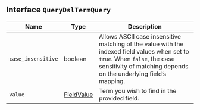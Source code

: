 ## Interface `QueryDslTermQuery`

| Name | Type | Description |
| - | - | - |
| `case_insensitive` | boolean | Allows ASCII case insensitive matching of the value with the indexed field values when set to `true`. When `false`, the case sensitivity of matching depends on the underlying field’s mapping. |
| `value` | [FieldValue](./FieldValue.md) | Term you wish to find in the provided field. |
